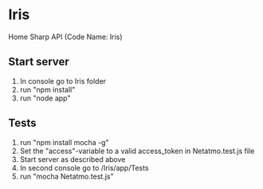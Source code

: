 # Iris
Home Sharp API (Code Name: Iris) 

## Start server
1. In console go to Iris folder
2. run "npm install"
3. run "node app"

## Tests
1. run "npm install mocha -g"
2. Set the "access"-variable to a valid access_token in Netatmo.test.js file
3. Start server as described above
4. In second console go to /Iris/app/Tests
5. run "mocha Netatmo.test.js"
